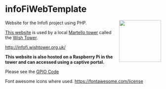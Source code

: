 # infoFiWebTemplate

<img align="right" width="135" src="private/images/favicon.ico">

Website for the Infofi project using PHP.

[This website](http://infofi.wishtower.org.uk/) is used by a local [Martello tower](https://en.wikipedia.org/wiki/Martello_tower) called the [Wish Tower](http://www.wishtower.org.uk/about-the-wish-tower/).

http://infofi.wishtower.org.uk/

**This website is also hosted on a Raspberry Pi in the tower and can accessed using a captive portal.**

Please see the [GPIO Code](https://github.com/ethanboxx/infoFiGPIO)

Font awesome icons where used. https://fontawesome.com/license
